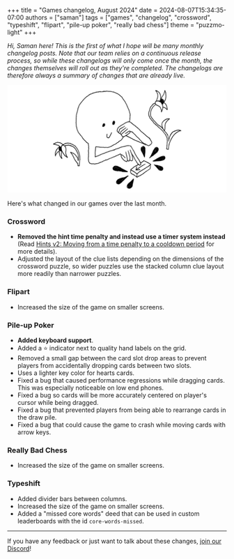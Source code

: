 +++
title = "Games changelog, August 2024"
date = 2024-08-07T15:34:35-07:00
authors = ["saman"]
tags = ["games", "changelog", "crossword", "typeshift", "flipart", "pile-up poker", "really bad chess"]
theme = "puzzmo-light"
+++

_Hi, Saman here! This is the first of what I hope will be many monthly changelog posts. Note that our team relies on a continuous release process, so while these changelogs will only come once the month, the changes themselves will roll out as they're completed. The changelogs are therefore always a summary of changes that are already live._

![An illustration of Puzzmo pressing a button while relaxing between a couple flowers](button-presser.png)

Here's what changed in our games over the last month.

### Crossword

- __Removed the hint time penalty and instead use a timer system instead__ (Read [Hints v2: Moving from a time penalty to a cooldown period](https://blog.puzzmo.com/posts/2024/07/22/hints-v2/) for more details).
- Adjusted the layout of the clue lists depending on the dimensions of the crossword puzzle, so wider puzzles use the stacked column clue layout more readily than narrower puzzles.

### Flipart

- Increased the size of the game on smaller screens.

### Pile-up Poker

- __Added keyboard support__.
- Added a ⭐️ indicator next to quality hand labels on the grid.
- Removed a small gap between the card slot drop areas to prevent players from accidentally dropping cards between two slots.
- Uses a lighter key color for hearts cards.
- Fixed a bug that caused performance regressions while dragging cards. This was especially noticeable on low end phones.
- Fixed a bug so cards will be more accurately centered on player's cursor while being dragged.
- Fixed a bug that prevented players from being able to rearrange cards in the draw pile.
- Fixed a bug that could cause the game to crash while moving cards with arrow keys.

### Really Bad Chess

- Increased the size of the game on smaller screens.

### Typeshift

- Added divider bars between columns.
- Increased the size of the game on smaller screens.
- Added a "missed core words" deed that can be used in custom leaderboards with the id `core-words-missed`.

---

If you have any feedback or just want to talk about these changes, [join our Discord](https://discord.gg/puzzmo)!